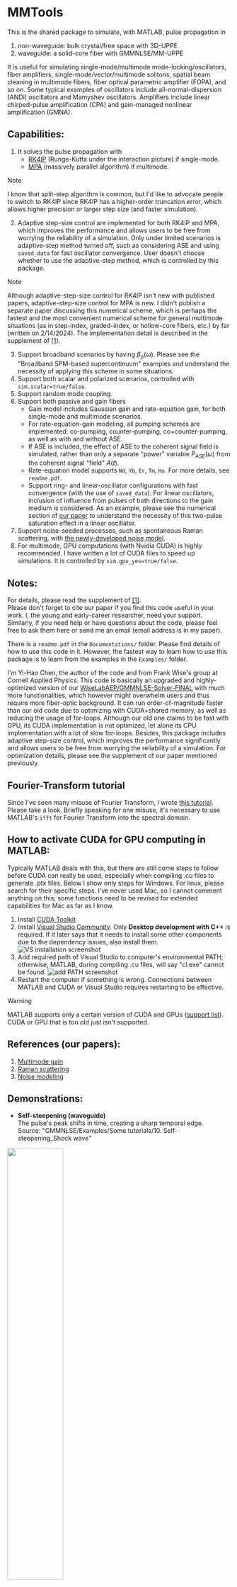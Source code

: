 # MMTools
This is the shared package to simulate, with MATLAB, pulse propagation in <br>
1. non-waveguide: bulk crystal/free space with 3D-UPPE
2. waveguide: a solid-core fiber with GMMNLSE/MM-UPPE

It is useful for simulating single-mode/multimode mode-locking/oscillators, fiber amplifiers, single-mode/vector/multimode solitons, spatial beam cleaning in multimode fibers, fiber optical parametric amplifier (FOPA), and so on. Some typical examples of oscillators include all-normal-dispersion (ANDi) oscillators and Mamyshev oscillators. Amplifiers include linear chirped-pulse amplification (CPA) and gain-managed nonlinear amplification (GMNA).

## Capabilities:<br>
1. It solves the pulse propagation with
   - [RK4IP](http://www.sciencedirect.com/science/article/pii/S0010465512004262) (Runge-Kutta under the interaction picture) if single-mode.
   - [MPA](https://ieeexplore.ieee.org/document/8141863) (massively parallel algorithm) if multimode.

> [!NOTE]
> I know that split-step algorithm is common, but I'd like to advocate people to switch to RK4IP since RK4IP has a higher-order truncation error, which allows higher precision or larger step size (and faster simulation).

2. Adaptive step-size control are implemented for both RK4IP and MPA, which improves the performance and allows users to be free from worrying the reliability of a simulation. Only under limited scenarios is adaptive-step method turned off, such as considering ASE and using `saved_data` for fast oscillator convergence. User doesn't choose whether to use the adaptive-step method, which is controlled by this package.

> [!NOTE]
> Although adaptive-step-size control for RK4IP isn't new with published papers, adaptive-step-size control for MPA is new. I didn't publish a separate paper discussing this numerical scheme, which is perhaps the fastest and the most convenient numerical scheme for general multimode situations (as in step-index, graded-index, or hollow-core fibers, etc.) by far (written on 2/14/2024). The implementation detail is described in the supplement of [[1]](#references-our-papers).

3. Support broadband scenarios by having $\beta_p(\omega)$. Please see the "Broadband SPM-based supercontinuum" examples and understand the necessity of applying this scheme in some situations.
4. Support both scalar and polarized scenarios, controlled with `sim.scalar=true/false`.
5. Support random mode coupling.
6. Support both passive and gain fibers
   - Gain model includes Gaussian gain and rate-equation gain, for both single-mode and multimode scenarios.
   - For rate-equation-gain modeling, all pumping schemes are implemented: co-pumping, counter-pumping, co+counter-pumping, as well as with and without ASE.
   - If ASE is included, the effect of ASE to the coherent signal field is simulated, rather than only a separate "power" variable $P_{\text{ASE}}(\omega)$ from the coherent signal "field" $A(t)$.
   - Rate-equation model supports `Nd`, `Yb`, `Er`, `Tm`, `Ho`. For more details, see `readme.pdf`.
   - Support ring- and linear-oscillator configurations with fast convergence (with the use of `saved_data`). For linear oscillators, inclusion of influence from pulses of both directions to the gain medium is considered. As an example, please see the numerical section of [our paper](http://josab.osa.org/abstract.cfm?URI=josab-38-3-743) to understand the necessity of this two-pulse saturation effect in a linear oscillator.
7. Support noise-seeded processes, such as spontaneous Raman scattering, with [the newly-developed noise model](https://doi.org/10.48550/arXiv.2410.20567).
8. For multimode, GPU computations (with Nvidia CUDA) is highly recommended. I have written a lot of CUDA files to speed up simulations. It is controlled by `sim.gpu_yes=true/false`.

## Notes:<br>
For details, please read the supplement of [[1]](#references-our-papers).  
Please don't forget to cite our paper if you find this code useful in your work. I, the young and early-career researcher, need your support. Similarly, if you need help or have questions about the code, please feel free to ask them here or send me an email (email address is in my paper).

There is a `readme.pdf` in the `Documentations/` folder. Please find details of how to use this code in it. However, the fastest way to learn how to use this package is to learn from the examples in the `Examples/` folder.

I'm Yi-Hao Chen, the author of the code and from Frank Wise's group at Cornell Applied Physics. This code is basically an upgraded and highly-optimized version of our [WiseLabAEP/GMMNLSE-Solver-FINAL](https://github.com/WiseLabAEP/GMMNLSE-Solver-FINAL) with much more functionalities, which however might overwhelm users and thus require more fiber-optic background. It can run order-of-magnitude faster than our old code due to optimizing with CUDA+shared memory, as well as reducing the usage of for-loops. Although our old one claims to be fast with GPU, its CUDA implementation is not optimized, let alone its CPU implementation with a lot of slow for-loops. Besides, this package includes adaptive step-size control, which improves the performance significantly and allows users to be free from worrying the reliability of a simulation. For optimization details, please see the supplement of our paper mentioned previously. 

## Fourier-Transform tutorial
Since I've seen many misuse of Fourier Transform, I wrote [this tutorial](Readme_images/Fourier_Transform_tutorial.pdf). Please take a look. Briefly speaking for one misuse, it's necessary to use MATLAB's `ifft` for Fourier Transform into the spectral domain.

## How to activate CUDA for GPU computing in MATLAB:<br>
Typically MATLAB deals with this, but there are still come steps to follow before CUDA can really be used, especially when compiling .cu files to generate .ptx files. Below I show only steps for Windows. For linux, please search for their specific steps. I've never used Mac, so I cannot comment anything on this; some functions need to be revised for extended capabilities for Mac as far as I know.<br>
1. Install [CUDA Toolkit](https://developer.nvidia.com/cuda-toolkit)
2. Install [Visual Studio Community](https://visualstudio.microsoft.com/vs/community/). Only **Desktop development with C++** is required. If it later says that it needs to install some other components due to the dependency issues, also install them.
![VS installation screenshot](Readme_images/VS_install.png)
3. Add required path of Visual Studio to computer's environmental PATH; otherwise, MATLAB, during compiling .cu files, will say "cl.exe" cannot be found.
![add PATH screenshot](Readme_images/add_PATH.png)
4. Restart the computer if something is wrong. Connections between MATLAB and CUDA or Visual Studio requires restarting to be effective.
> [!WARNING]
> MATLAB supports only a certain version of CUDA and GPUs ([support list](https://www.mathworks.com/help/releases/R2021b/parallel-computing/gpu-support-by-release.html)). CUDA or GPU that is too old just isn't supported.

## References (our papers):<br>
1. [Multimode gain](https://doi.org/10.1364/JOSAB.500586)
2. [Raman scattering](https://doi.org/10.1063/5.0189749)
3. [Noise modeling](https://doi.org/10.48550/arXiv.2410.20567)

## Demonstrations:<br>
- **Self-steepening (waveguide)**  
The pulse's peak shifts in time, creating a sharp temporal edge.   
Source: "GMMNLSE/Examples/Some tutorials/10. Self-steepening_Shock wave"  
<img src="Readme_images/Self_steepening.gif" width=50%>

- **Soliton self-frequency shift (SSFS) (waveguide)**  
The soliton redshifts due to intrapulse Raman scattering.  
In the animation, it shifts in time because redshifting makes the pulse slows down (in an anomalous-dispersion environment), slower than the user-defined moving window.  
Source: "GMMNLSE/Examples/Some tutorials/6. Soliton self-frequency shift"  
<img src="Readme_images/SSFS.gif" width=45%>

- **Orthogonally-polarized Raman coupling (waveguide)**  
The soliton couples its energy from one polarization mode to the other, while redshifting due to SSFS.  
Source: "GMMNLSE/Examples/Orthogonally-polarized Raman scattering"  
<img src="Readme_images/vector_Raman.gif" width=45%>

- **Gain-managed nonlinear amplification (GMNA) (waveguide)**  
The pulse is amplified in an Yb-doped fiber amplifier, along with the gain management of a spectrally-shifting gain spectrum as the pulse is amplified. This is a new recently-discovered amplification, called [GMNA](http://www.osapublishing.org/optica/abstract.cfm?URI=optica-6-10-1328).  
Source: "GMMNLSE/Examples/Gain-rate-equation model/GMNA/Yb GMNA"  
<img src="Readme_images/GMNA.gif" width=45%>

- **Loss-enhanced (spatiotemporal-dissipation-enhanced) Kerr beam cleaning (waveguide)**  
The multimode pulse experiences Kerr-induced beam cleaning into the fundamental Gaussian mode during amplification. Because the fundamental mode experiences less absorption from the gain fiber, gain/loss effect facilitates beam cleaning. See [[1]](#references-our-papers) for details.  
The animation shows the evolutions of the (left) optical spatial profile and the (right) upper-state population (related to inversion).  
Source: "GMMNLSE/Examples/Loss-enhanced beam cleaning"  
<img src="Readme_images/BC_ns.jpg" width=45%><img src="Readme_images/Field_N1.gif" width=45%>

- **Periodically-layered Kerr medium (non-waveguide)**  
Periodically-layered medium in air can be a waveguide in nonlinear conditions.  
It acts as a discrete "nonlinear" waveguide with interleaving media of low (e.g., air) and high (e.g., thin glass) nonlinear refractive indices. Thin glass induces nonlinear self-focusing and air introduces diffraction. This artificially-contructed waveguide nonlinearly broadens the pulse, introducing self-phase modulation that can be compensated with a dechirper. This results in a temporally-compressed pulse. Typical compression factor is around 5.  
Source: "UPPE3D/Examples/OL Paper data - PLKM compressor (N-SF11_12plates_20uJ_300fs)"  
<img src="Readme_images/PLKM.gif" width=45%>

- **Self focusing (non-waveguide)**  
Pulse with high peak power will experience self-focusing in a Kerr medium with a positive nonlinear refractive index. The medium effectively acts as a lens, reducing the propagating beam size.  
Source: "UPPE3D/Examples/Tutorial/3. Self-focusing"  
<img src="Readme_images/self_focusing.gif" width=45%>

## Self-steepening/shock-wave effect
Since I've received many questions about whether this code includes the self-steepening/shock-wave term, I will explain it here.  
Self-steepening, or shock wave, results from the nonlinear intensity-dependent group velocity which arises from the "frequency dependence of the nonlinearity". This term is included in UPPE with a $\omega$ nonlinear prefactor, rather than the simplified $\omega_0(1+\frac{i}{\omega_0}\partial_t)$ Taylor-series first-order approximation. By solving in the frequency domain with the $\omega$ prefactor, frequency dependence of the nonlinearity is included to all orders, including the first-order self-steepening/shock-wave effect.  
This term creates a self-steepening sharp temporal edge during nonlinear evolution (see **Self-steepening example** in [Demonstrations](#demonstrations) above). Moreover, it creates asymmetrical spectral broadening (see the left animation below), which is crucial to satisfy the photon-number conservation. During spectral broadening, two pump photons transfer the energy to one red and one blue photons. Since a bluer photon has a higher photon energy, the power spectral density at blue colors should be smaller than the red one to maintain both the energy and photon-number conservation. Typical nonlinear Schrödinger equation, if ignoring the first-order shock-wave prefactor, creates only symmetical spectral shape (see the right animation below), fundamentally violating the photon-number conservation.
<img src="Readme_images/SPM_spectrum.gif" width=45%><img src="Readme_images/SPM_spectrum_no_shock_wave.gif" width=45%>  
Please see the supplement of [[2]](#references-our-papers) for the derivation of MM-UPPE and understand how the shock-wave term appears and see how it's transformed into a simple $\omega$ prefactor in the frequency domain.  
Shock-wave effect cannot be turned off in this package. I specifically created another code privately for the animation demonstration in this section.

## History:<br>
* 11/1/2023:<br>
If you downloaded the code earlier, please re-download it. There was a huge bug in polarization modes. I fixed it only recently. Now it works correctly.
* 1/17/2024:<br>
Since I've received questions about the Fourier Transform, I've added explanation about it in the readme.pdf. Because of the laser-field definition, Fourier Transform should be `ifft` in MATLAB; be careful about this! It's different from the mathematical convention. This affects phase results and even critical (and can make the result wrong) Fourier-Transform-constant issues, such as different constants of convolution theorem for different conventions.
* 7/17/2024:<br>
I've fixed bugs related to multimode mode-locking. Thanks Yi Zhou, from Univeristy of Hong Kong, for asking me to add examples for a few multimode functions. Please check the "MM ANDi" example in "ANDi oscillator/" folder in "Examples/". In addition, I've finished implementing all types of gain media. Please take a look. More tests need to be done.  
Addition of ASE to the coherent signal field is corrected, which was wrong previously. See the comments in the `stepping_RK4IP/MPA_rategain.m` for details.
* 8/15/2024:<br>
I modified the populations used in rate-eqn-gain modeling from the 2nd level to the highest level ($N_1$ to $N_m$), which was the ground level to the second highest level ($N_0$ to $N_{m-1}$) before. This is to conform with another model I'm currently developing and will hopefully be released soon. Additionally, I updated the 3D-UPPE code for free-space modeling.
* 10/31/2024:<br>
Update the code with the newly-developed noise model with [the finally-published paper](https://doi.org/10.48550/arXiv.2410.20567).
* 11/13/2024:<br>
Fix the bug of the Raman computation in 3D-UPPE. Thanks to Su-cc for finding this nontrivial bug.
* 12/28/2024:<br>
Add documentations for 3D-UPPE and Fourier Transform. I realized that the convention of spatial Fourier Transform does not affect the result due to second-order derivative, unlike the spectral/temporal dimension.